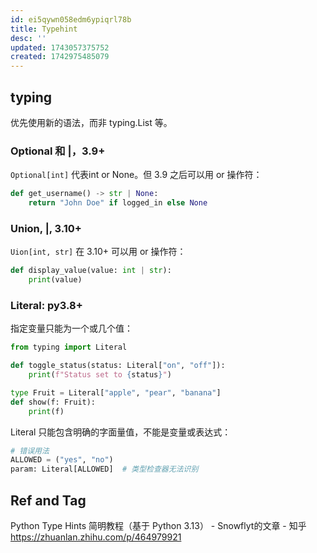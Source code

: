 ```yaml
---
id: ei5qywn058edm6ypiqrl78b
title: Typehint
desc: ''
updated: 1743057375752
created: 1742975485079
---
```


## typing

优先使用新的语法，而非 typing.List 等。

### Optional 和 |，3.9+

`Optional[int]` 代表int or None。但 3.9 之后可以用 or 操作符：

```py
def get_username() -> str | None:
    return "John Doe" if logged_in else None
```

### Union, |, 3.10+

`Uion[int, str]` 在 3.10+ 可以用 or 操作符：

```py
def display_value(value: int | str):
    print(value)
```

### Literal: py3.8+

指定变量只能为一个或几个值：

```py
from typing import Literal

def toggle_status(status: Literal["on", "off"]):
    print(f"Status set to {status}")

type Fruit = Literal["apple", "pear", "banana"]
def show(f: Fruit):
    print(f)
```

Literal 只能包含明确的字面量值，不能是变量或表达式：

```py
# 错误用法
ALLOWED = ("yes", "no")
param: Literal[ALLOWED]  # 类型检查器无法识别
```


## Ref and Tag

Python Type Hints 简明教程（基于 Python 3.13） - Snowflyt的文章 - 知乎
https://zhuanlan.zhihu.com/p/464979921